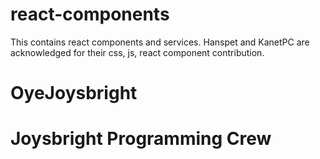 # react-components
This contains react components and services.
Hanspet and KanetPC are acknowledged for their css, js, react component contribution.
# OyeJoysbright
# Joysbright Programming Crew
